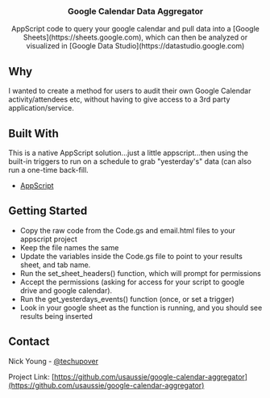 <p align="center">

  <h3 align="center">Google Calendar Data Aggregator</h3>

  <p align="center">
    AppScript code to query your google calendar and pull data into a [Google Sheets](https://sheets.google.com), which can then be analyzed or visualized in [Google Data Studio](https://datastudio.google.com)
  </p>
</p>


## Why

I wanted to create a method for users to audit their own Google Calendar activity/attendees etc, without having to give access to a 3rd party application/service.

## Built With
This is a native AppScript solution...just a little appscript...then using the built-in triggers to run on a schedule to grab "yesterday's" data (can also run a one-time back-fill.

* [AppScript](https://script.google.com)

## Getting Started

* Copy the raw code from the Code.gs and email.html files to your appscript project
* Keep the file names the same
* Update the variables inside the Code.gs file to point to your results sheet, and tab name.
* Run the set_sheet_headers() function, which will prompt for permissions
* Accept the permissions (asking for access for your script to google drive and google calendar). 
* Run the get_yesterdays_events() function (once, or set a trigger)
* Look in your google sheet as the function is running, and you should see results being inserted 

<!-- CONTACT -->
## Contact

Nick Young - [@techupover](https://twitter.com/techupover)

Project Link: [https://github.com/usaussie/google-calendar-aggregator](https://github.com/usaussie/google-calendar-aggregator)
